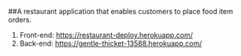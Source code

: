 ##A restaurant application that enables customers to place food item orders.

1. Front-end: https://restaurant-deploy.herokuapp.com/
2. Back-end: https://gentle-thicket-13588.herokuapp.com/
